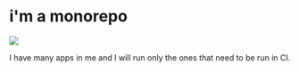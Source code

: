 # i'm a monorepo

[![](https://circleci.com/gh/samandmoore/polyglot-monorepo.png)](https://circleci.com/gh/samandmoore/polyglot-monorepo)

I have many apps in me and I will run only the ones that need to be run
in CI.
